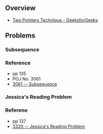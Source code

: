 ## Overview
* [Two Pointers Technique - GeeksforGeeks](https://www.geeksforgeeks.org/two-pointers-technique/)

## Problems

### Subsequence

### Reference
* pp 135
* POJ No. 3061
* [3061 -- Subsequence](http://poj.org/problem?id=3061)

### Jessica's Reading Problem

### Referene
* pp 137
* [3320 -- Jessica's Reading Problem](http://poj.org/problem?id=3320)
